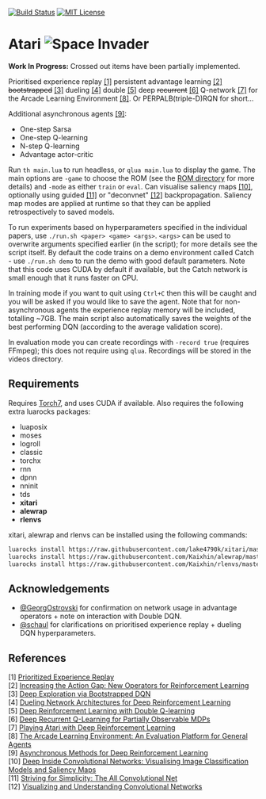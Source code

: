[![Build Status](https://img.shields.io/travis/Kaixhin/Atari.svg)](https://travis-ci.org/Kaixhin/Atari)
[![MIT License](https://img.shields.io/badge/license-MIT-blue.svg)](LICENSE.md)

# Atari ![Space Invader](http://www.rw-designer.com/cursor-view/74522.png)

**Work In Progress:** Crossed out items have been partially implemented.

Prioritised experience replay [[1]](#references) persistent advantage learning [[2]](#references) ~~bootstrapped~~ [[3]](#references) dueling [[4]](#references) double [[5]](#references) deep ~~recurrent~~ [[6]](#references) Q-network [[7]](#references) for the Arcade Learning Environment [[8]](#references). Or PERPALB(triple-D)RQN for short...

Additional asynchronous agents [[9]](#references):

- One-step Sarsa
- One-step Q-learning
- N-step Q-learning
- Advantage actor-critic

Run `th main.lua` to run headless, or `qlua main.lua` to display the game. The main options are `-game` to choose the ROM (see the [ROM directory](roms/README.md) for more details) and `-mode` as either `train` or `eval`. Can visualise saliency maps [[10]](#references), optionally using guided [[11]](#references) or "deconvnet" [[12]](#references) backpropagation. Saliency map modes are applied at runtime so that they can be applied retrospectively to saved models.

To run experiments based on hyperparameters specified in the individual papers, use `./run.sh <paper> <game> <args>`. `<args>` can be used to overwrite arguments specified earlier (in the script); for more details see the script itself. By default the code trains on a demo environment called Catch - use `./run.sh demo` to run the demo with good default parameters. Note that this code uses CUDA by default if available, but the Catch network is small enough that it runs faster on CPU.

In training mode if you want to quit using `Ctrl+C` then this will be caught and you will be asked if you would like to save the agent. Note that for non-asynchronous agents the experience replay memory will be included, totalling ~7GB. The main script also automatically saves the weights of the best performing DQN (according to the average validation score).

In evaluation mode you can create recordings with `-record true` (requires FFmpeg); this does not require using `qlua`. Recordings will be stored in the videos directory.

## Requirements

Requires [Torch7](http://torch.ch/), and uses CUDA if available. Also requires the following extra luarocks packages:

- luaposix
- moses
- logroll
- classic
- torchx
- rnn
- dpnn
- nninit
- tds
- **xitari**
- **alewrap**
- **rlenvs**

xitari, alewrap and rlenvs can be installed using the following commands:

```sh
luarocks install https://raw.githubusercontent.com/lake4790k/xitari/master/xitari-0-0.rockspec
luarocks install https://raw.githubusercontent.com/Kaixhin/alewrap/master/alewrap-0-0.rockspec
luarocks install https://raw.githubusercontent.com/Kaixhin/rlenvs/master/rocks/rlenvs-scm-1.rockspec
```

## Acknowledgements

- [@GeorgOstrovski](https://github.com/GeorgOstrovski) for confirmation on network usage in advantage operators + note on interaction with Double DQN.
- [@schaul](https://github.com/schaul) for clarifications on prioritised experience replay + dueling DQN hyperparameters.

## References

[1] [Prioritized Experience Replay](http://arxiv.org/abs/1511.05952)  
[2] [Increasing the Action Gap: New Operators for Reinforcement Learning](http://arxiv.org/abs/1512.04860)  
[3] [Deep Exploration via Bootstrapped DQN](http://arxiv.org/abs/1602.04621)  
[4] [Dueling Network Architectures for Deep Reinforcement Learning](http://arxiv.org/abs/1511.06581)  
[5] [Deep Reinforcement Learning with Double Q-learning](http://arxiv.org/abs/1509.06461)  
[6] [Deep Recurrent Q-Learning for Partially Observable MDPs](http://arxiv.org/abs/1507.06527)  
[7] [Playing Atari with Deep Reinforcement Learning](http://arxiv.org/abs/1312.5602)  
[8] [The Arcade Learning Environment: An Evaluation Platform for General Agents](http://arxiv.org/abs/1207.4708)  
[9] [Asynchronous Methods for Deep Reinforcement Learning](http://arxiv.org/abs/1602.01783)  
[10] [Deep Inside Convolutional Networks: Visualising Image Classification Models and Saliency Maps](http://arxiv.org/abs/1312.6034)  
[11] [Striving for Simplicity: The All Convolutional Net](http://arxiv.org/abs/1412.6806)  
[12] [Visualizing and Understanding Convolutional Networks](http://arxiv.org/abs/1311.2901)  
